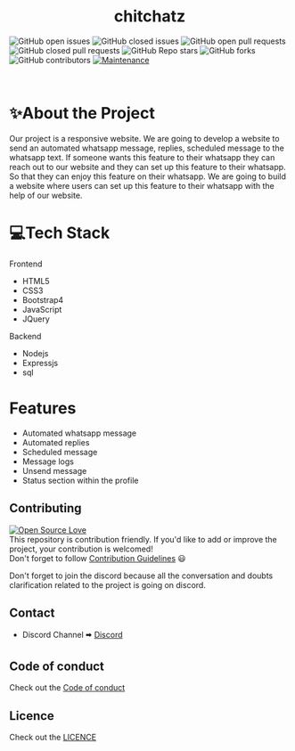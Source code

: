 <h1 align="center"> chitchatz </h1>

![GitHub open issues](https://img.shields.io/github/issues-raw/saimanoharhm/whatsapp-?color=%23f&logo=Github)
![GitHub closed issues](https://img.shields.io/github/issues-closed-raw/saimanoharhm/whatsapp-?color=%2300&logo=Github)
![GitHub open pull requests](https://img.shields.io/github/issues-pr-raw/saimanoharhm/whatsapp-/pulls?logo=Github)
![GitHub closed pull requests](https://img.shields.io/github/issues-pr-closed-raw/saimanoharhm/whatsapp-?logo=Github)
![GitHub Repo stars](https://img.shields.io/github/stars/saimanoharhm/whatsapp-?color=%233493eb&logo=Github)
![GitHub forks](https://img.shields.io/github/forks/saimanoharhm/whatsapp-?color=%233493eb&label=Forks&logo=Github)
![GitHub contributors](https://img.shields.io/github/contributors/saimanoharhm/whatsapp-?logo=Github)
[![Maintenance](https://img.shields.io/badge/Maintained%3F-yes-green.svg)](https://GitHub.com/Naereen/StrapDown.js/graphs/commit-activity)

<br>


# ✨About the Project
Our project is a responsive website. We are going to develop a website to send an automated whatsapp message, replies, scheduled message to the whatsapp text. If someone wants this feature to their whatsapp they can reach out to our website and they can set up this feature to their whatsapp. So that they can enjoy this feature on their whatsapp.  We are going to build a website where users can set up this feature to their whatsapp with the help of our website.

# 💻Tech Stack

Frontend

- HTML5
- CSS3
- Bootstrap4
- JavaScript
- JQuery

Backend

- Nodejs
- Expressjs
- sql

# Features

- Automated whatsapp message
- Automated replies 
- Scheduled message
- Message logs
- Unsend message
- Status section within the profile


## Contributing  
[![Open Source Love](https://badges.frapsoft.com/os/v2/open-source.svg?v=103)](https://github.com/ellerbrock/open-source-badges/)
<br>
This repository is contribution friendly. If you'd like to add or improve the project, your contribution is welcomed!  
Don't forget to follow [Contribution Guidelines](https://github.com/saimanoharhm/whatsapp-/blob/master/contribution_guidelines.md) 😃  

Don't forget to join the discord because all the conversation and doubts clarification related to the project is going on discord.

## Contact  
* Discord Channel 🠮 [Discord](https://discord.gg/hf2PYeNg)  

## Code of conduct 

Check out the [Code of conduct](https://github.com/saimanoharhm/whatsapp-/blob/master/code-of-conduct.md)

## Licence

Check out the [LICENCE](https://github.com/saimanoharhm/whatsapp-/blob/master/LICENSE)

